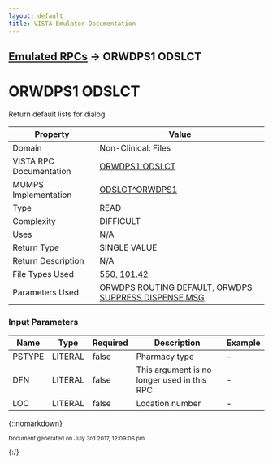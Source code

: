 ```yaml
---
layout: default
title: VISTA Emulator Documentation
---
```


## [Emulated RPCs](TableOfContents) &#8594; ORWDPS1 ODSLCT
# ORWDPS1 ODSLCT

Return default lists for dialog

Property | Value
--- | ---
Domain | Non-Clinical: Files
VISTA RPC Documentation | [ORWDPS1 ODSLCT](../VISTARPC/ORWDPS1_ODSLCT)
MUMPS Implementation | [ODSLCT^ORWDPS1](http://code.osehra.org/dox/Routine_ORWDPS1_source.html)
Type | READ
Complexity | DIFFICULT
Uses | N/A
Return Type | SINGLE VALUE
Return Description | N/A
File Types Used | [550](../VDM/Cmop_System-550), [101.42](../VDM/Order_Urgency-101_42)
Parameters Used | [ORWDPS ROUTING DEFAULT](../Parameters/ORWDPS_ROUTING_DEFAULT), [ORWDPS SUPPRESS DISPENSE MSG](../Parameters/ORWDPS_SUPPRESS_DISPENSE_MSG)


### Input Parameters

Name | Type | Required | Description | Example
--- | --- | --- | --- | ---
PSTYPE | LITERAL | false | Pharmacy type | -
DFN | LITERAL | false | This argument is no longer used in this RPC | -
LOC | LITERAL | false | Location number | -

{::nomarkdown} <br/><p style="font-size: 11px">Document generated on July 3rd 2017, 12:09:06 pm</p>{:/}